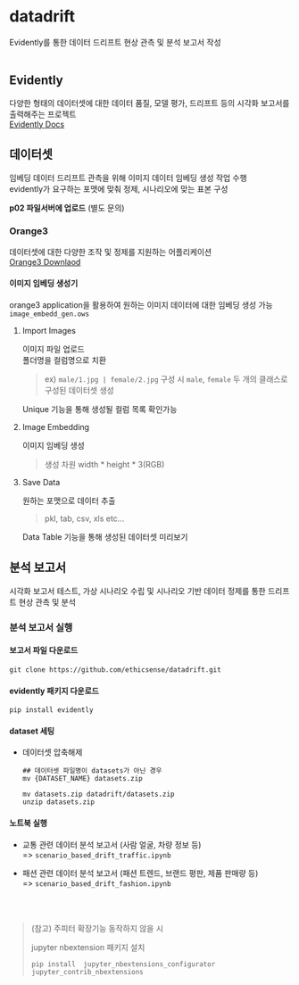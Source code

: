 # datadrift
Evidently를 통한 데이터 드리프트 현상 관측 및 분석 보고서 작성<br>
<br>



## Evidently
다양한 형태의 데이터셋에 대한 데이터 품질, 모델 평가, 드리프트 등의 시각화 보고서를 출력해주는 프로젝트<br>
[Evidently Docs](https://www.evidentlyai.com/)



## 데이터셋
임베딩 데이터 드리프트 관측을 위해 이미지 데이터 임베딩 생성 작업 수행<br>
evidently가 요구하는 포맷에 맞춰 정제, 시나리오에 맞는 표본 구성<br>

**p02 파일서버에 업로드** (별도 문의)

### Orange3
데이터셋에 대한 다양한 조작 및 정제를 지원하는 어플리케이션<br>
[Orange3 Downlaod](https://orangedatamining.com/download/)

#### 이미지 임베딩 생성기
orange3 application을 활용하여 원하는 이미지 데이터에 대한 임베딩 생성 가능<br>
```image_embedd_gen.ows```<br>

1. Import Images<br>

   이미지 파일 업로드<br>
   폴더명을 컬럼명으로 치환
     >ex) ```male/1.jpg | female/2.jpg``` 구성 시 ```male```, ```female``` 두 개의 클래스로 구성된 데이터셋 생성<br>
     
   Unique 기능을 통해 생성될 컬럼 목록 확인가능
   
3. Image Embedding<br>

   이미지 임베딩 생성
     >생성 차원 width * height * 3(RGB)
   
5. Save Data<br>

   원하는 포맷으로 데이터 추출
     >pkl, tab, csv, xls etc...

   Data Table 기능을 통해 생성된 데이터셋 미리보기

## 분석 보고서
시각화 보고서 테스트, 가상 시나리오 수립 및 시나리오 기반 데이터 정제를 통한 드리프트 현상 관측 및 분석

### 분석 보고서 실행

#### 보고서 파일 다운로드
```git clone https://github.com/ethicsense/datadrift.git```

#### evidently 패키지 다운로드
```pip install evidently```

#### dataset 세팅
* 데이터셋 압축해제
  
  ```
  ## 데이터셋 파일명이 datasets가 아닌 경우
  mv {DATASET_NAME} datasets.zip

  mv datasets.zip datadrift/datasets.zip
  unzip datasets.zip
  ```

#### 노트북 실행
* 교통 관련 데이터 분석 보고서 (사람 얼굴, 차량 정보 등)<br>
  => ```scenario_based_drift_traffic.ipynb```
  
* 패션 관련 데이터 분석 보고서 (패션 트렌드, 브랜드 평판, 제품 판매량 등)<br>
  => ```scenario_based_drift_fashion.ipynb```

<br>
<br>

>(참고) 주피터 확장기능 동작하지 않을 시
><br>
>
>jupyter nbextension 패키지 설치
> 
>```
>pip install  jupyter_nbextensions_configurator jupyter_contrib_nbextensions
>```



